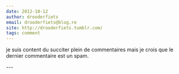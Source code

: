 ```yaml
---
date: 2012-10-12
author: drooderfiets
email: drooderfiets@blog.re
site: http://drooderfiets.tumblr.com/
tags: comment
---
```


<p>je suis content du succiter plein de commentaires mais je crois que le dernier commentaire est un spam.</p>
---